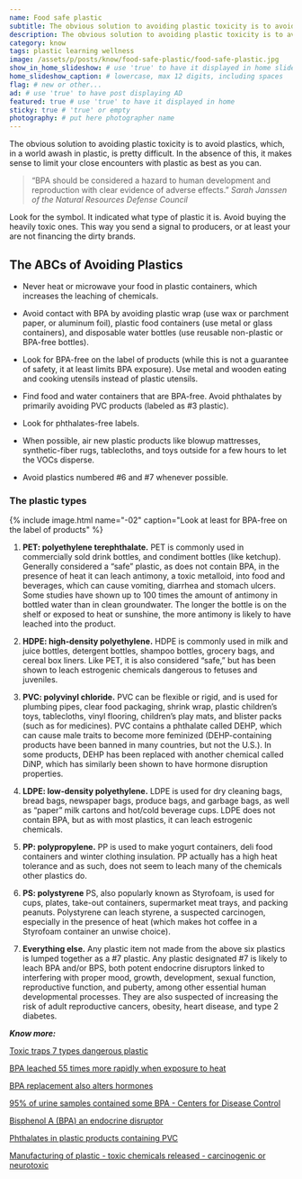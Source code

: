 ```yaml
---
name: Food safe plastic
subtitle: The obvious solution to avoiding plastic toxicity is to avoid plastics. Reduce damage by picking the least toxic ones.
description: The obvious solution to avoiding plastic toxicity is to avoid plastics, which, in a world awash in plastic, is pretty difficult. In the absence of this, it makes sense to limit your close encounters with plastic as best as you can. Look for the symbol. It indicated what type of plastic it is. Avoid buying the heavily toxic ones. This way you send a signal to producers, or at least your are not financing the dirty brands.
category: know
tags: plastic learning wellness
image: /assets/p/posts/know/food-safe-plastic/food-safe-plastic.jpg
show_in_home_slideshow: # use 'true' to have it displayed in home slideshow
home_slideshow_caption: # lowercase, max 12 digits, including spaces
flag: # new or other...
ad: # use 'true' to have post displaying AD
featured: true # use 'true' to have it displayed in home
sticky: true # 'true' or empty
photography: # put here photographer name
---
```



The obvious solution to avoiding plastic toxicity is to avoid plastics, which, in a world awash in plastic, is pretty difficult. In the absence of this, it makes sense to limit your close encounters with plastic as best as you can.

>“BPA should be considered a hazard to human development and reproduction with clear evidence of adverse effects.” _Sarah Janssen of the Natural Resources Defense Council_

Look for the symbol. It indicated what type of plastic it is. Avoid buying the heavily toxic ones. This way you send a signal to producers, or at least your are not financing the dirty brands.


## The ABCs of Avoiding Plastics

- Never heat or microwave your food in plastic containers, which increases the leaching of chemicals.

- Avoid contact with BPA by avoiding plastic wrap (use wax or parchment paper, or aluminum foil), plastic food containers (use metal or glass containers), and disposable water bottles (use reusable non-plastic or BPA-free bottles).

- Look for BPA-free on the label of products (while this is not a guarantee of safety, it at least limits BPA exposure). Use metal and wooden eating and cooking utensils instead of plastic utensils.

- Find food and water containers that are BPA-free. Avoid phthalates by primarily avoiding PVC products (labeled as #3 plastic).

- Look for phthalates-free labels.

- When possible, air new plastic products like blowup mattresses, synthetic-fiber rugs, tablecloths, and toys outside for a few hours to let the VOCs disperse.

- Avoid plastics numbered #6 and #7 whenever possible.


### The plastic types

{% include image.html name="-02" caption="Look at least for BPA-free on the label of products" %}


1. **PET: polyethylene terephthalate.** PET is commonly used in commercially sold drink bottles, and condiment bottles (like ketchup). Generally considered a “safe” plastic, as does not contain BPA, in the presence of heat it can leach antimony, a toxic metalloid, into food and beverages, which can cause vomiting, diarrhea and stomach ulcers. Some studies have shown up to 100 times the amount of antimony in bottled water than in clean groundwater. The longer the bottle is on the shelf or exposed to heat or sunshine, the more antimony is likely to have leached into the product.

2. **HDPE: high-density polyethylene.** HDPE is commonly used in milk and juice bottles, detergent bottles, shampoo bottles, grocery bags, and cereal box liners. Like PET, it is also considered “safe,” but has been shown to leach estrogenic chemicals dangerous to fetuses and juveniles.

3. **PVC: polyvinyl chloride.** PVC can be flexible or rigid, and is used for plumbing pipes, clear food packaging, shrink wrap, plastic children’s toys, tablecloths, vinyl flooring, children’s play mats, and blister packs (such as for medicines). PVC contains a phthalate called DEHP, which can cause male traits to become more feminized (DEHP-containing products have been banned in many countries, but not the U.S.). In some products, DEHP has been replaced with another chemical called DiNP, which has similarly been shown to have hormone disruption properties.

4. **LDPE: low-density polyethylene.** LDPE is used for dry cleaning bags, bread bags, newspaper bags, produce bags, and garbage bags, as well as “paper” milk cartons and hot/cold beverage cups. LDPE does not contain BPA, but as with most plastics, it can leach estrogenic chemicals.

5. **PP: polypropylene.** PP is used to make yogurt containers, deli food containers and winter clothing insulation. PP actually has a high heat tolerance and as such, does not seem to leach many of the chemicals other plastics do.

6. **PS: polystyrene** PS, also popularly known as Styrofoam, is used for cups, plates, take-out containers, supermarket meat trays, and packing peanuts. Polystyrene can leach styrene, a suspected carcinogen, especially in the presence of heat (which makes hot coffee in a Styrofoam container an unwise choice).

7. **Everything else.** Any plastic item not made from the above six plastics is lumped together as a #7 plastic. Any plastic designated #7 is likely to leach BPA and/or BPS, both potent endocrine disruptors linked to interfering with proper mood, growth, development, sexual function, reproductive function, and puberty, among other essential human developmental processes. They are also suspected of increasing the risk of adult reproductive cancers, obesity, heart disease, and type 2 diabetes.



**_Know more:_**

[Toxic traps 7 types dangerous plastic](https://www.alternet.org/personal-health/toxic-traps-when-these-7-types-plastic-are-dangerous)

[BPA leached 55 times more rapidly when exposure to heat](https://www.sciencedaily.com/releases/2008/01/080130092108.htm)

[BPA replacement also alters hormones](https://www.scientificamerican.com/article/bpa-replacement-also-alters-hormones/)

[95% of urine samples contained some BPA - Centers for Disease Control](https://www.niehs.nih.gov/health/topics/agents/sya-bpa/)

[Bisphenol A (BPA) an endocrine disruptor](https://www.ncbi.nlm.nih.gov/pubmed/21605673)

[Phthalates in plastic products containing PVC](https://www.cdc.gov/biomonitoring/Phthalates_FactSheet.html)

[Manufacturing of plastic - toxic chemicals released - carcinogenic or neurotoxic](https://ecologycenter.org/plastics/ptf/report3/)
